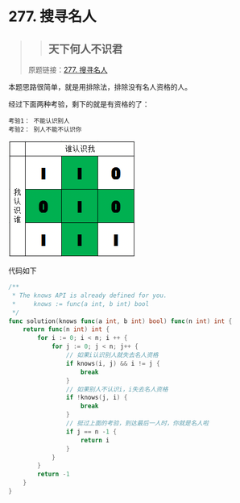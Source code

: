 # 277. 搜寻名人
>> ## 天下何人不识君
> 原题链接：[277. 搜寻名人](https://leetcode-cn.com/problems/find-the-celebrity/)

本题思路很简单，就是用排除法，排除没有名人资格的人。


经过下面两种考验，剩下的就是有资格的了：
```
考验1： 不能认识别人
考验2： 别人不能不认识你
```
![排序](../pictures/problems/277/table.png)

代码如下
```go []
/**
 * The knows API is already defined for you.
 *     knows := func(a int, b int) bool
 */
func solution(knows func(a int, b int) bool) func(n int) int {
	return func(n int) int {
		for i := 0; i < n; i ++ {
			for j := 0; j < n; j++ {
				// 如果i认识别人就失去名人资格
				if knows(i, j) && i != j {
					break
				}
				// 如果别人不认识i，i失去名人资格
				if !knows(j, i) {
					break
				}
				// 挺过上面的考验，到达最后一人时，你就是名人啦
				if j == n -1 {
					return i
				}
			}
		}
		return -1
	}
}
```